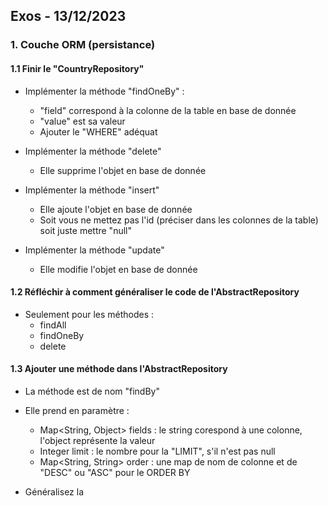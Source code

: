 ## Exos - 13/12/2023


### 1. Couche ORM (persistance) 


#### 1.1 Finir le "CountryRepository"

- Implémenter la méthode "findOneBy" :
  - "field" correspond à la colonne de la table en base de donnée
  - "value" est sa valeur
  - Ajouter le "WHERE" adéquat

- Implémenter la méthode "delete"
  - Elle supprime l'objet en base de donnée

- Implémenter la méthode "insert"
    - Elle ajoute l'objet en base de donnée
    - Soit vous ne mettez pas l'id (préciser dans les colonnes de la table) soit juste mettre "null"

- Implémenter la méthode "update"
    - Elle modifie l'objet en base de donnée


#### 1.2 Réfléchir à comment généraliser le code de l'AbstractRepository


- Seulement pour les méthodes :
  - findAll
  - findOneBy
  - delete


#### 1.3 Ajouter une méthode dans l'AbstractRepository


- La méthode est de nom "findBy"
- Elle prend en paramètre :
  - Map<String, Object> fields : le string corespond à une colonne, l'object représente la valeur
  - Integer limit : le nombre pour la "LIMIT", s'il n'est pas null
  - Map<String, String> order : une map de nom de colonne et de "DESC" ou "ASC" pour le ORDER BY

- Généralisez la


